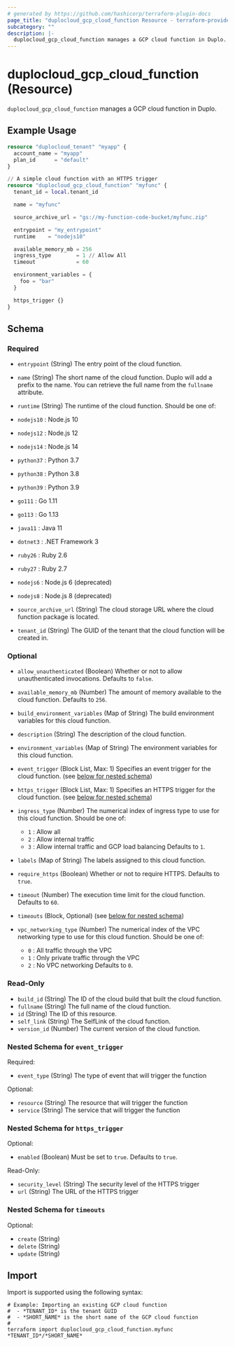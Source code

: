 ```yaml
---
# generated by https://github.com/hashicorp/terraform-plugin-docs
page_title: "duplocloud_gcp_cloud_function Resource - terraform-provider-duplocloud"
subcategory: ""
description: |-
  duplocloud_gcp_cloud_function manages a GCP cloud function in Duplo.
---
```


# duplocloud_gcp_cloud_function (Resource)

`duplocloud_gcp_cloud_function` manages a GCP cloud function in Duplo.

## Example Usage

```terraform
resource "duplocloud_tenant" "myapp" {
  account_name = "myapp"
  plan_id      = "default"
}

// A simple cloud function with an HTTPS trigger
resource "duplocloud_gcp_cloud_function" "myfunc" {
  tenant_id = local.tenant_id

  name = "myfunc"

  source_archive_url = "gs://my-function-code-bucket/myfunc.zip"

  entrypoint = "my_entrypoint"
  runtime    = "nodejs10"

  available_memory_mb = 256
  ingress_type        = 1 // Allow All
  timeout             = 60

  environment_variables = {
    foo = "bar"
  }

  https_trigger {}
}
```

<!-- schema generated by tfplugindocs -->
## Schema

### Required

- `entrypoint` (String) The entry point of the cloud function.
- `name` (String) The short name of the cloud function.  Duplo will add a prefix to the name.  You can retrieve the full name from the `fullname` attribute.
- `runtime` (String) The runtime of the cloud function.
Should be one of:

 - `nodejs10` : Node.js 10
 - `nodejs12` : Node.js 12
 - `nodejs14` : Node.js 14
 - `python37` : Python 3.7
 - `python38` : Python 3.8
 - `python39` : Python 3.9
 - `go111` :    Go 1.11
 - `go113` :    Go 1.13
 - `java11` :   Java 11
 - `dotnet3` :  .NET Framework 3
 - `ruby26` :   Ruby 2.6
 - `ruby27` :   Ruby 2.7
 - `nodejs6` :  Node.js 6 (deprecated)
 - `nodejs8` :  Node.js 8 (deprecated)
- `source_archive_url` (String) The cloud storage URL where the cloud function package is located.
- `tenant_id` (String) The GUID of the tenant that the cloud function will be created in.

### Optional

- `allow_unauthenticated` (Boolean) Whether or not to allow unauthenticated invocations. Defaults to `false`.
- `available_memory_mb` (Number) The amount of memory available to the cloud function. Defaults to `256`.
- `build_environment_variables` (Map of String) The build environment variables for this cloud function.
- `description` (String) The description of the cloud function.
- `environment_variables` (Map of String) The environment variables for this cloud function.
- `event_trigger` (Block List, Max: 1) Specifies an event trigger for the cloud function. (see [below for nested schema](#nestedblock--event_trigger))
- `https_trigger` (Block List, Max: 1) Specifies an HTTPS trigger for the cloud function. (see [below for nested schema](#nestedblock--https_trigger))
- `ingress_type` (Number) The numerical index of ingress type to use for this cloud function.
Should be one of:

   - `1` : Allow all
   - `2` : Allow internal traffic
   - `3` : Allow internal traffic and GCP load balancing
 Defaults to `1`.
- `labels` (Map of String) The labels assigned to this cloud function.
- `require_https` (Boolean) Whether or not to require HTTPS. Defaults to `true`.
- `timeout` (Number) The execution time limit for the cloud function. Defaults to `60`.
- `timeouts` (Block, Optional) (see [below for nested schema](#nestedblock--timeouts))
- `vpc_networking_type` (Number) The numerical index of the VPC networking type to use for this cloud function.
Should be one of:

   - `0` : All traffic through the VPC
   - `1` : Only private traffic through the VPC
   - `2` : No VPC networking
 Defaults to `0`.

### Read-Only

- `build_id` (String) The ID of the cloud build that built the cloud function.
- `fullname` (String) The full name of the cloud function.
- `id` (String) The ID of this resource.
- `self_link` (String) The SelfLink of the cloud function.
- `version_id` (Number) The current version of the cloud function.

<a id="nestedblock--event_trigger"></a>
### Nested Schema for `event_trigger`

Required:

- `event_type` (String) The type of event that will trigger the function

Optional:

- `resource` (String) The resource that will trigger the function
- `service` (String) The service that will trigger the function


<a id="nestedblock--https_trigger"></a>
### Nested Schema for `https_trigger`

Optional:

- `enabled` (Boolean) Must be set to `true`. Defaults to `true`.

Read-Only:

- `security_level` (String) The security level of the HTTPS trigger
- `url` (String) The URL of the HTTPS trigger


<a id="nestedblock--timeouts"></a>
### Nested Schema for `timeouts`

Optional:

- `create` (String)
- `delete` (String)
- `update` (String)

## Import

Import is supported using the following syntax:

```shell
# Example: Importing an existing GCP cloud function
#  - *TENANT_ID* is the tenant GUID
#  - *SHORT_NAME* is the short name of the GCP cloud function
#
terraform import duplocloud_gcp_cloud_function.myfunc *TENANT_ID*/*SHORT_NAME*
```
